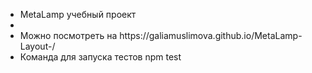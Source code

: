 <ul>
  <li>MetaLamp учебный проект</li>
  <li><!--Readme должно содержать всю необходимую информацию для развертывания (установки) проекта и запуска/тестирования, обязательно самим протестировать с нуля разворачивание в новой папке.--></li>
  <li>Можно посмотреть на https://galiamuslimova.github.io/MetaLamp-Layout-/</li>
  <li>Команда для запуска тестов npm test</li>
</ul>

<!--
сделать выпадающие списки в меню
сделать инпут в футере
проверить пиксль перфект
-->





